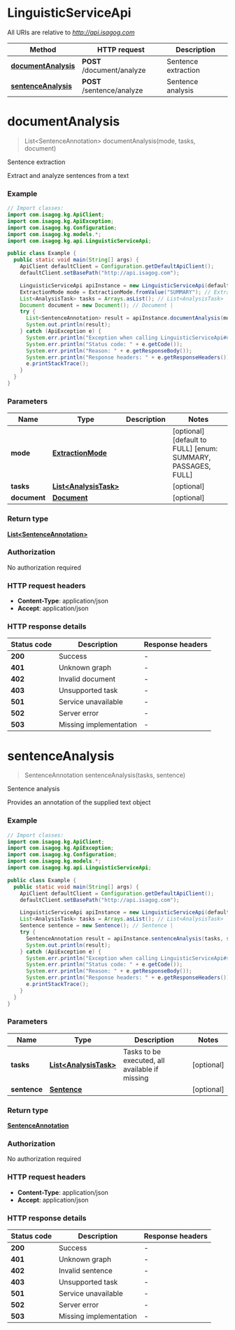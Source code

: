 # LinguisticServiceApi

All URIs are relative to *http://api.isagog.com*

Method | HTTP request | Description
------------- | ------------- | -------------
[**documentAnalysis**](LinguisticServiceApi.md#documentAnalysis) | **POST** /document/analyze | Sentence extraction
[**sentenceAnalysis**](LinguisticServiceApi.md#sentenceAnalysis) | **POST** /sentence/analyze | Sentence analysis


<a name="documentAnalysis"></a>
# **documentAnalysis**
> List&lt;SentenceAnnotation&gt; documentAnalysis(mode, tasks, document)

Sentence extraction

Extract and analyze sentences from a text

### Example
```java
// Import classes:
import com.isagog.kg.ApiClient;
import com.isagog.kg.ApiException;
import com.isagog.kg.Configuration;
import com.isagog.kg.models.*;
import com.isagog.kg.api.LinguisticServiceApi;

public class Example {
  public static void main(String[] args) {
    ApiClient defaultClient = Configuration.getDefaultApiClient();
    defaultClient.setBasePath("http://api.isagog.com");

    LinguisticServiceApi apiInstance = new LinguisticServiceApi(defaultClient);
    ExtractionMode mode = ExtractionMode.fromValue("SUMMARY"); // ExtractionMode | 
    List<AnalysisTask> tasks = Arrays.asList(); // List<AnalysisTask> | 
    Document document = new Document(); // Document | 
    try {
      List<SentenceAnnotation> result = apiInstance.documentAnalysis(mode, tasks, document);
      System.out.println(result);
    } catch (ApiException e) {
      System.err.println("Exception when calling LinguisticServiceApi#documentAnalysis");
      System.err.println("Status code: " + e.getCode());
      System.err.println("Reason: " + e.getResponseBody());
      System.err.println("Response headers: " + e.getResponseHeaders());
      e.printStackTrace();
    }
  }
}
```

### Parameters

Name | Type | Description  | Notes
------------- | ------------- | ------------- | -------------
 **mode** | [**ExtractionMode**](.md)|  | [optional] [default to FULL] [enum: SUMMARY, PASSAGES, FULL]
 **tasks** | [**List&lt;AnalysisTask&gt;**](AnalysisTask.md)|  | [optional]
 **document** | [**Document**](Document.md)|  | [optional]

### Return type

[**List&lt;SentenceAnnotation&gt;**](SentenceAnnotation.md)

### Authorization

No authorization required

### HTTP request headers

 - **Content-Type**: application/json
 - **Accept**: application/json

### HTTP response details
| Status code | Description | Response headers |
|-------------|-------------|------------------|
**200** | Success |  -  |
**401** | Unknown graph |  -  |
**402** | Invalid document |  -  |
**403** | Unsupported task |  -  |
**501** | Service unavailable |  -  |
**502** | Server error |  -  |
**503** | Missing implementation |  -  |

<a name="sentenceAnalysis"></a>
# **sentenceAnalysis**
> SentenceAnnotation sentenceAnalysis(tasks, sentence)

Sentence analysis

Provides an annotation of the supplied text object

### Example
```java
// Import classes:
import com.isagog.kg.ApiClient;
import com.isagog.kg.ApiException;
import com.isagog.kg.Configuration;
import com.isagog.kg.models.*;
import com.isagog.kg.api.LinguisticServiceApi;

public class Example {
  public static void main(String[] args) {
    ApiClient defaultClient = Configuration.getDefaultApiClient();
    defaultClient.setBasePath("http://api.isagog.com");

    LinguisticServiceApi apiInstance = new LinguisticServiceApi(defaultClient);
    List<AnalysisTask> tasks = Arrays.asList(); // List<AnalysisTask> | Tasks to be executed, all available if missing
    Sentence sentence = new Sentence(); // Sentence | 
    try {
      SentenceAnnotation result = apiInstance.sentenceAnalysis(tasks, sentence);
      System.out.println(result);
    } catch (ApiException e) {
      System.err.println("Exception when calling LinguisticServiceApi#sentenceAnalysis");
      System.err.println("Status code: " + e.getCode());
      System.err.println("Reason: " + e.getResponseBody());
      System.err.println("Response headers: " + e.getResponseHeaders());
      e.printStackTrace();
    }
  }
}
```

### Parameters

Name | Type | Description  | Notes
------------- | ------------- | ------------- | -------------
 **tasks** | [**List&lt;AnalysisTask&gt;**](AnalysisTask.md)| Tasks to be executed, all available if missing | [optional]
 **sentence** | [**Sentence**](Sentence.md)|  | [optional]

### Return type

[**SentenceAnnotation**](SentenceAnnotation.md)

### Authorization

No authorization required

### HTTP request headers

 - **Content-Type**: application/json
 - **Accept**: application/json

### HTTP response details
| Status code | Description | Response headers |
|-------------|-------------|------------------|
**200** | Success |  -  |
**401** | Unknown graph |  -  |
**402** | Invalid sentence |  -  |
**403** | Unsupported task |  -  |
**501** | Service unavailable |  -  |
**502** | Server error |  -  |
**503** | Missing implementation |  -  |

